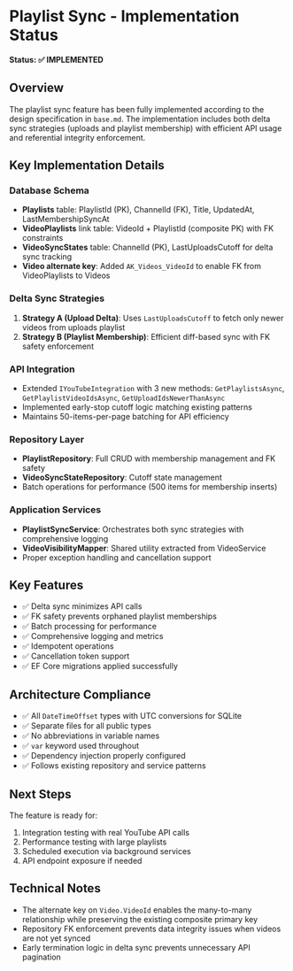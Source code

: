 # Playlist Sync - Implementation Status

**Status: ✅ IMPLEMENTED**

## Overview
The playlist sync feature has been fully implemented according to the design specification in `base.md`. The implementation includes both delta sync strategies (uploads and playlist membership) with efficient API usage and referential integrity enforcement.

## Key Implementation Details

### Database Schema
- **Playlists** table: PlaylistId (PK), ChannelId (FK), Title, UpdatedAt, LastMembershipSyncAt
- **VideoPlaylists** link table: VideoId + PlaylistId (composite PK) with FK constraints
- **VideoSyncStates** table: ChannelId (PK), LastUploadsCutoff for delta sync tracking
- **Video alternate key**: Added `AK_Videos_VideoId` to enable FK from VideoPlaylists to Videos

### Delta Sync Strategies
1. **Strategy A (Upload Delta)**: Uses `LastUploadsCutoff` to fetch only newer videos from uploads playlist
2. **Strategy B (Playlist Membership)**: Efficient diff-based sync with FK safety enforcement

### API Integration
- Extended `IYouTubeIntegration` with 3 new methods: `GetPlaylistsAsync`, `GetPlaylistVideoIdsAsync`, `GetUploadIdsNewerThanAsync`
- Implemented early-stop cutoff logic matching existing patterns
- Maintains 50-items-per-page batching for API efficiency

### Repository Layer
- **PlaylistRepository**: Full CRUD with membership management and FK safety
- **VideoSyncStateRepository**: Cutoff state management
- Batch operations for performance (500 items for membership inserts)

### Application Services
- **PlaylistSyncService**: Orchestrates both sync strategies with comprehensive logging
- **VideoVisibilityMapper**: Shared utility extracted from VideoService
- Proper exception handling and cancellation support

## Key Features
- ✅ Delta sync minimizes API calls
- ✅ FK safety prevents orphaned playlist memberships  
- ✅ Batch processing for performance
- ✅ Comprehensive logging and metrics
- ✅ Idempotent operations
- ✅ Cancellation token support
- ✅ EF Core migrations applied successfully

## Architecture Compliance
- ✅ All `DateTimeOffset` types with UTC conversions for SQLite
- ✅ Separate files for all public types
- ✅ No abbreviations in variable names  
- ✅ `var` keyword used throughout
- ✅ Dependency injection properly configured
- ✅ Follows existing repository and service patterns

## Next Steps
The feature is ready for:
1. Integration testing with real YouTube API calls
2. Performance testing with large playlists  
3. Scheduled execution via background services
4. API endpoint exposure if needed

## Technical Notes
- The alternate key on `Video.VideoId` enables the many-to-many relationship while preserving the existing composite primary key
- Repository FK enforcement prevents data integrity issues when videos are not yet synced
- Early termination logic in delta sync prevents unnecessary API pagination